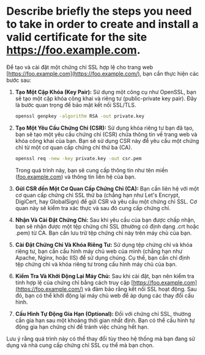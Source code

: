# Describe briefly the steps you need to take in order to create and install a valid certificate for the site https://foo.example.com.

Để tạo và cài đặt một chứng chỉ SSL hợp lệ cho trang web [https://foo.example.com](https://foo.example.com/), bạn cần thực hiện các bước sau:

1. **Tạo Một Cặp Khóa (Key Pair):** Sử dụng một công cụ như OpenSSL, bạn sẽ tạo một cặp khóa công khai và riêng tư (public-private key pair). Đây là bước quan trọng để bảo mật kết nối SSL/TLS.
    
    ```bash
    openssl genpkey -algorithm RSA -out private.key
    
    ```
    
2. **Tạo Một Yêu Cầu Chứng Chỉ (CSR):** Sử dụng khóa riêng tư bạn đã tạo, bạn sẽ tạo một yêu cầu chứng chỉ (CSR) chứa thông tin về trang web và khóa công khai của bạn. Bạn sẽ sử dụng CSR này để yêu cầu một chứng chỉ từ một cơ quan cấp chứng chỉ thứ ba (CA).
    
    ```bash
    openssl req -new -key private.key -out csr.pem
    
    ```
    
    Trong quá trình này, bạn sẽ cung cấp thông tin như tên miền ([foo.example.com](http://foo.example.com/)) và thông tin liên hệ của bạn.
    
3. **Gửi CSR đến Một Cơ Quan Cấp Chứng Chỉ (CA):** Bạn cần liên hệ với một cơ quan cấp chứng chỉ SSL thứ ba (chẳng hạn như Let's Encrypt, DigiCert, hay GlobalSign) để gửi CSR và yêu cầu một chứng chỉ SSL. Cơ quan này sẽ kiểm tra xác thực và sau đó cung cấp chứng chỉ.
4. **Nhận Và Cài Đặt Chứng Chỉ:** Sau khi yêu cầu của bạn được chấp nhận, bạn sẽ nhận được một tệp chứng chỉ SSL (thường có định dạng .crt hoặc .pem) từ CA. Bạn cần lưu trữ tệp chứng chỉ này trên máy chủ của bạn.
5. **Cài Đặt Chứng Chỉ Và Khóa Riêng Tư:** Sử dụng tệp chứng chỉ và khóa riêng tư, bạn cần cấu hình máy chủ web của mình (chẳng hạn như Apache, Nginx, hoặc IIS) để sử dụng chúng. Cụ thể, bạn cần chỉ định tệp chứng chỉ và khóa riêng tư trong cấu hình máy chủ của bạn.
6. **Kiểm Tra Và Khởi Động Lại Máy Chủ:** Sau khi cài đặt, bạn nên kiểm tra tính hợp lệ của chứng chỉ bằng cách truy cập [https://foo.example.com](https://foo.example.com/) và đảm bảo rằng kết nối SSL hoạt động. Sau đó, bạn có thể khởi động lại máy chủ web để áp dụng các thay đổi cấu hình.
7. **Cấu Hình Tự Động Gia Hạn (Optional):** Đối với chứng chỉ SSL, thường cần gia hạn sau một khoảng thời gian nhất định. Bạn có thể cấu hình tự động gia hạn chứng chỉ để tránh việc chúng hết hạn.

Lưu ý rằng quá trình này có thể thay đổi tùy theo hệ thống mà bạn đang sử dụng và nhà cung cấp chứng chỉ SSL cụ thể mà bạn chọn.